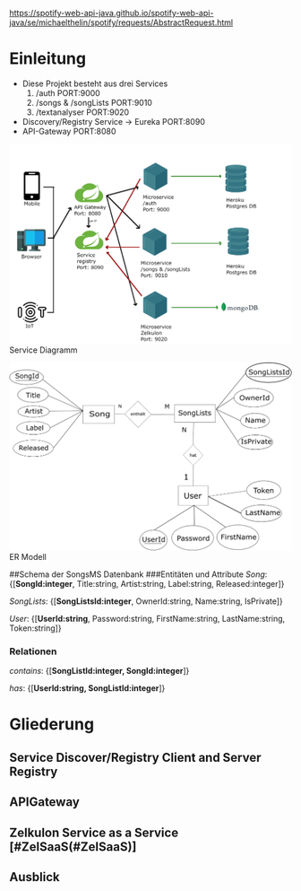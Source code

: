 https://spotify-web-api-java.github.io/spotify-web-api-java/se/michaelthelin/spotify/requests/AbstractRequest.html

# Einleitung
* Diese Projekt besteht aus drei Services
    1. /auth PORT:9000
    2. /songs & /songLists PORT:9010
    3. /textanalyser PORT:9020
* Discovery/Registry Service -> Eureka PORT:8090
* API-Gateway PORT:8080

![Service Diagramm](workOnDrawings/ServiceDiagramm.png)
Service Diagramm

![ER Modell](workOnDrawings/ER-Modell-SongsMS-DB.png)
ER Modell

##Schema der SongsMS Datenbank
###Entitäten und Attribute
*Song*: {[**SongId:integer**, Title:string, Artist:string, Label:string, Released:integer]}

*SongLists*: {[**SongListsId:integer**, OwnerId:string, Name:string, IsPrivate]}

*User*: {[**UserId:string**, Password:string, FirstName:string, LastName:string, Token:string]}
### Relationen
*contains*: {[**SongListId:integer, SongId:integer**]}

*has*: {[**UserId:string, SongListId:integer**]}

# Gliederung


## Service Discover/Registry Client and Server Registry

## APIGateway

## Zelkulon Service as a Service [#ZelSaaS(#ZelSaaS)]

## Ausblick

